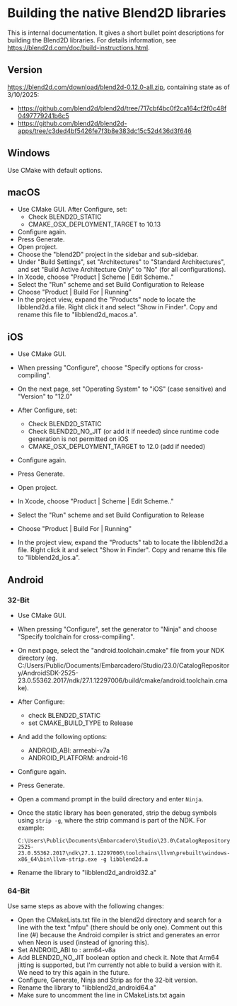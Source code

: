 # Building the native Blend2D libraries

This is internal documentation. It gives a short bullet point descriptions for building the Blend2D libraries. For details information, see https://blend2d.com/doc/build-instructions.html.

## Version

https://blend2d.com/download/blend2d-0.12.0-all.zip, containing state as of 3/10/2025:

* https://github.com/blend2d/blend2d/tree/717cbf4bc0f2ca164cf2f0c48f0497779241b6c5
* https://github.com/blend2d/blend2d-apps/tree/c3ded4bf5426fe7f3b8e383dc15c52d436d3f646

## Windows

Use CMake with default options.

## macOS

* Use CMake GUI. After Configure, set:
  * Check BLEND2D_STATIC
  * CMAKE_OSX_DEPLOYMENT_TARGET to 10.13
* Configure again.
* Press Generate.
* Open project.
* Choose the "blend2D" project in the sidebar and sub-sidebar.
* Under "Build Settings", set "Architectures" to "Standard Architectures", and set "Build Active Architecture Only" to "No" (for all configurations).
* In Xcode, choose "Product | Scheme | Edit Scheme.."
* Select the "Run" scheme and set Build Configuration to Release
* Choose "Product | Build For | Running"
* In the project view, expand the "Products" node to locate the libblend2d.a file. Right click it and select "Show in Finder". Copy and rename this file to "libblend2d_macos.a".

## iOS

* Use CMake GUI. 
* When pressing "Configure", choose "Specify options for cross-compiling".
* On the next page, set "Operating System" to "iOS" (case sensitive) and "Version" to "12.0"
* After Configure, set:
  * Check BLEND2D_STATIC
  * Check BLEND2D_NO_JIT (or add it if needed) since runtime code generation is not permitted on iOS
  * CMAKE_OSX_DEPLOYMENT_TARGET to 12.0 (add if needed)
  
* Configure again.
* Press Generate.
* Open project.
* In Xcode, choose "Product | Scheme | Edit Scheme.."
* Select the "Run" scheme and set Build Configuration to Release
* Choose "Product | Build For | Running"
* In the project view, expand the "Products" tab to locate the libblend2d.a file. Right click it and select "Show in Finder". Copy and rename this file to "libblend2d_ios.a".

## Android

### 32-Bit

* Use CMake GUI.
* When pressing "Configure", set the generator to "Ninja" and choose "Specify toolchain for cross-compiling".
* On next page, select the "android.toolchain.cmake" file from your NDK directory (eg. C:/Users/Public/Documents/Embarcadero/Studio/23.0/CatalogRepository/AndroidSDK-2525-23.0.55362.2017/ndk/27.1.12297006/build/cmake/android.toolchain.cmake).
* After Configure:

  * check BLEND2D_STATIC
  * set CMAKE_BUILD_TYPE to Release

* And add the following options:
  * ANDROID_ABI: armeabi-v7a
  * ANDROID_PLATFORM: android-16
* Configure again.

* Press Generate.
* Open a command prompt in the build directory and enter `Ninja`.
* Once the static library has been generated, strip the debug symbols using `strip -g`, where the strip command is part of the NDK. For example: 
  ```Shell
  C:\Users\Public\Documents\Embarcadero\Studio\23.0\CatalogRepository\AndroidSDK-2525-23.0.55362.2017\ndk\27.1.12297006\toolchains\llvm\prebuilt\windows-x86_64\bin\llvm-strip.exe -g libblend2d.a
  ```
* Rename the library to "libblend2d_android32.a"

### 64-Bit

Use same steps as above with the following changes:

* Open the CMakeLists.txt file in the blend2d directory and search for a line with the text "mfpu" (there should be only one). Comment out this line (#) because the Android compiler is strict and generates an error when Neon is used (instead of ignoring this).
* Set ANDROID_ABI to : arm64-v8a
* Add BLEND2D_NO_JIT boolean option and check it. Note that Arm64 jitting is supported, but I'm currently not able to build a version with it. We need to try this again in the future.
* Configure, Generate, Ninja and Strip as for the 32-bit version.
* Rename the library to "libblend2d_android64.a"
* Make sure to uncomment the line in CMakeLists.txt again
